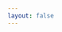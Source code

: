```yaml
---
layout: false
---
```

<script setup>
import { ref, onMounted } from 'vue'
import { createApp } from 'whyframe:app'
import { TOKENS as APP, services as application } from '@/app/application'
import { services as applicationDebug } from '@/app/application/debug'
import { TOKENS as VUE, services as vue } from '@/app/vue'
import { TOKENS } from '@/app/kuma'
import { build, token } from '@/services/utils'
import '../../src/assets/styles/main.scss'
const el = ref()
const $ = {
  ...VUE,
  ...APP,
  ...TOKENS,
  globals: token('vue.globals'),
}

onMounted(async () => {
  createApp(el.value, {
    enhanceApp: (app) => {
      const get = build(
        vue($),
        application($),
        applicationDebug($),
        [
          // temporary $.app replacement
          [$.app, {
            service: (
              components,
              directives,
              plugins,
              globals,
            ) => {
              return async (app) => {
                components.forEach(([name, item]) => {
                  app.component(name, item)
                })
                directives.forEach(([name, item]) => {
                  app.directive(name, item)
                })

                plugins.forEach(([...args]) => {
                  app.use(...args)
                })

                globals.forEach(([name, obj]) => {
                  app.config.globalProperties[name] = obj
                })

                return app
              }
            },
            arguments: [
              $.components,
              $.directives,
              $.plugins,
              $.globals,
            ],
          }],
          [token('docs.globals'), {
            service: (i18n) => {
              return [
                ['t', i18n.t],
              ]
            },
            arguments: [
              $.i18n
            ],
            labels: [
              $.globals,
            ],
          }],
        ],
      )
      get($.app)(app)
    }
  })
})
</script>

<div id="sandboxed-component" ref="el"></div>

<style scoped>
#sandboxed-component {
  width: 100%;
  height: 100vh;
  padding: 0.5rem;
}
</style>

